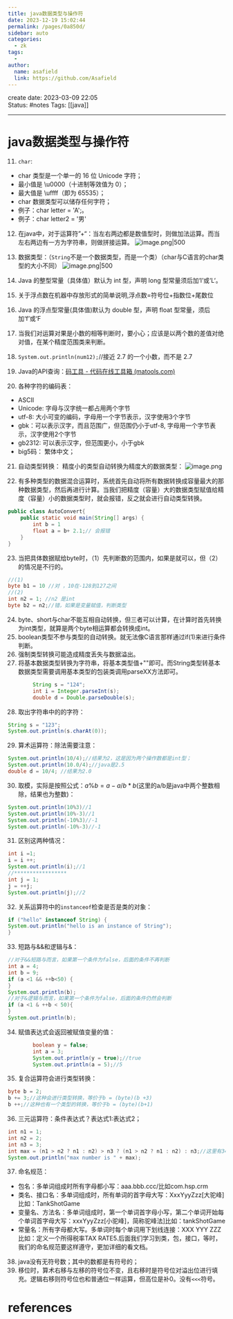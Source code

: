 ```yaml
---
title: java数据类型与操作符
date: 2023-12-19 15:02:44
permalink: /pages/0a850d/
sidebar: auto
categories:
  - zk
tags:
  - 
author: 
  name: asafield
  link: https://github.com/Asafield
---
```


create date: 2023-03-09 22:05  
Status: #notes 
Tags: [[java]] 

---

# java数据类型与操作符
11. `char`: 
-   char 类型是一个单一的 16 位 Unicode 字符；
-   最小值是 \u0000（十进制等效值为 0）；
-   最大值是 \uffff（即为 65535）；
-   char 数据类型可以储存任何字符；
-   例子：char letter = 'A';。
-   例子：char letter2 = '男'
12. 在java中，对于运算符”+“：当左右两边都是数值型时，则做加法运算。而当左右两边有一方为字符串，则做拼接运算。
![image.png|500](https://pic-1312640559.cos.ap-chengdu.myqcloud.com/img/20230223203343.png)
13. 数据类型：（`String`不是一个数据类型，而是一个类）（char与C语言的char类型的大小不同）
![image.png|500](https://pic-1312640559.cos.ap-chengdu.myqcloud.com/img/20230223203609.png)

14. Java 的整型常量（具体值）默认为 int 型，声明 long 型常量须后加‘l’或‘L‘。
15. 关于浮点数在机器中存放形式的简单说明,浮点数=符号位+指数位+尾数位
16. Java 的浮点型常量(具体值)默认为 double 型，声明 float 型常量，须后加‘f’或‘F
17. 当我们对运算对果是小数的相等判断时，要小心；应该是以两个数的差值对绝对值，在某个精度范围类来判断。
18. `System.out.println(num12);`//接近 2.7 的一个小数，而不是 2.7
19. Java的API查询：[码工具 - 代码在线工具箱 (matools.com)](https://www.matools.com/)
20. 各种字符的编码表：
- ASCII
- Unicode: 字母与汉字统一都占用两个字节
- utf-8: 大小可变的编码，字母用一个字节表示，汉字使用3个字节
- gbk：可以表示汉字，而且范围广，但范围仍小于utf-8, 字母用一个字节表示，汉字使用2个字节
- gb2312: 可以表示汉字，但范围更小，小于gbk
- big5码： 繁体中文；
21. 自动类型转换： 精度小的类型自动转换为精度大的数据类型：
![image.png](https://pic-1312640559.cos.ap-chengdu.myqcloud.com/img/20230225125605.png)

22. 有多种类型的数据混合运算时，系统首先自动将所有数据转换成容量最大的那种数据类型，然后再进行计算。当我们把精度（容量）大的数据类型赋值给精度（容量）小的数据类型时，就会报错，反之就会进行自动类型转换。
```java
public class AutoConvert{
	public static void main(String[] args) {
		int b = 1
		float a = b+ 2.1;// 会报错
	}	
}
```
23. 当把具体数据赋给byte时，（1）先判断数的范围内，如果是就可以，但（2）的情况是不行的。
```java
//(1)
byte b1 = 10 //对 ，10在-128到127之间
//(2)
int n2 = 1; //n2 是int
byte b2 = n2;//错，如果是变量赋值，判断类型
```
24. byte、short与char不能互相自动转换，但三者可以计算，在计算时首先转换为int类型，就算是两个byte相运算都会转换成int。
25. boolean类型不参与类型的自动转换。就无法像C语言那样通过if(1)来进行条件判断。
26. 强制类型转换可能造成精度丢失与数据溢出。
27. 将基本数据类型转换为字符串，将基本类型值+""即可。而String类型转基本数据类型需要调用基本类型的包装类调用parseXX方法即可。
```java
		String s = "124";
		int i = Integer.parseInt(s);
		double d = Double.parseDouble(s);
```
28. 取出字符串中的的字符：
```java
String s = "123";
System.out.println(s.charAt(0));
```
29. 算术运算符：除法需要注意：
```java
System.out.println(10/4);//结果为2，这是因为两个操作数都是int型；
System.out.println(10.0/4);//java是2.5
double d = 10/4; //结果为2.0
```
30. 取模，实际是按照公式：$a \% b = a-a/b*b$(这里的a/b是java中两个整数相除，结果也为整数)：
```java
System.out.println(10%3)//1
System.out.println(10%-3)//1
System.out.println(-10%3)//-1
System.out.println(-10%-3)//-1
```
31. 区别这两种情况：
```java
int i =1;
i = i ++;
System.out.println(i);//1
//*****************
int j = 1;
j = ++j;
System.out.println(j);//2
```
32. 关系运算符中的`instanceof`检查是否是类的对象：
```java
if ("hello" instanceof String) {
System.out.println("hello is an instance of String");
}
```
33. 短路与&&和逻辑与&：
```java
//对于&&短路与而言，如果第一个条件为false，后面的条件不再判断
int a = 4;
int b = 9;
if (a <1 && ++b<50) {
}
System.out.println(b);
//对于&逻辑与而言，如果第一个条件为false，后面的条件仍然会判断
if (a <1 & ++b < 50){
}
System.out.println(b);
```
34. 赋值表达式会返回被赋值变量的值：
```java
		boolean y = false;
		int a = 3;
		System.out.println(y = true);//true
		System.out.println(a = 5);//5
```
35. 复合运算符会进行类型转换：
```java
byte b = 2;
b += 3;//这种会进行类型转换，等价于b = (byte)(b +3)
b ++;//这种也有一个类型的转换，等价于b = (byte)(b+1)
```
36. 三元运算符：条件表达式？表达式1:表达式2；
```java
int n1 = 1;
int n2 = 2;
int n3 = 3;
int max = (n1 > n2 ? n1 : n2) > n3 ? (n1 > n2 ? n1 : n2) : n3;//这里有34的知识点被涉及，且这种表达不推荐，更推荐分开写。后面会有更好的方法解决：排序
System.out.println("max number is " + max);
```
37. 命名规范：
- 包名：多单词组成时所有字母都小写：aaa.bbb.ccc/比如com.hsp.crm
- 类名、接口名：多单词组成时，所有单词的首字母大写：XxxYyyZzz\[大驼峰\]比如：TankShotGame
- 变量名、方法名：多单词组成时，第一个单词首字母小写，第二个单词开始每个单词首字母大写：xxxYyyZzz\[小驼峰\]，简称驼峰法]比如：tankShotGame
- 常量名：所有字母都大写。多单词时每个单词用下划线连接：XXX YYY ZZZ比如：定义一个所得税率TAX RATE5.后面我们学习到类，包，接口，等时，我们的命名规范要这样遵守，更加详细的看文档。
38. java没有无符号数；其中的数都是有符号的；
39. 移位时，算术右移与左移的符号位不变，且右移时是符号位对溢出位进行填充。逻辑右移则符号位也和普通位一样运算，但高位是补0。没有`<<<`符号。
# references